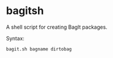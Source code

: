 bagitsh
=======

A shell script for creating BagIt packages.

Syntax:
    
    bagit.sh bagname dirtobag
    
    
